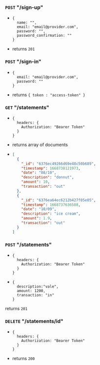 ### `POST` "/sign-up"

- ```JSX
  {
    name: "",
    email: "email@provider.com",
    password: "",
    password_confirmation: ""
  }
  ```

- returns `201`

### `POST` "/sign-in"

- ```JSX
  {
    email: "email@provider.com",
    password: ""
  }
  ```

- returns `{ token : "access-token" }`

### `GET` "/statements"

- ```JSX
  {
    headers: {
      Authorization: "Bearer Token"
    }
  }
  ```

- returns array of documents

- ```json
  [
    {
      "_id": "6376ec49266d69e48c50b689",
      "timestamp": 1668738121973,
      "date": "08/10",
      "description": "donnut",
      "amount": 10,
      "transaction": "out"
    },
    {
      "_id": "6376ea64ec6212b427f05e05",
      "timestamp": 1668737636588,
      "date": "10/09",
      "description": "ice cream",
      "amount": 1.9,
      "transaction": "out"
    }
  ]
  ```

### `POST` "/statements"

- ```JSX
  {
    headers: {
      Authorization: "Bearer Token"
    }
  }
  ```

- ```JSX
  {
    description:"vale",
    amount: 1200,
    transaction: "in"
  }
  ```

returns `201`

### `DELETE` "/statements/id"

- ```JSX
  {
    headers: {
      Authorization: "Bearer Token"
    }
  }
  ```

- returns `200`
